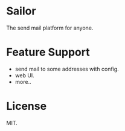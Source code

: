 # Sailor

The send mail platform for anyone.


# Feature Support

* send mail to some addresses with config.
* web UI.
* more..


# License

MIT.
